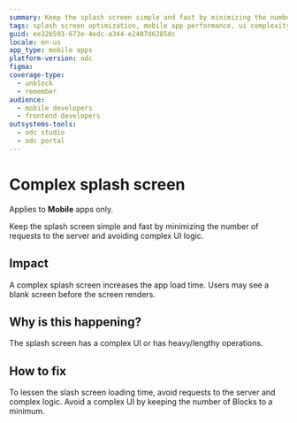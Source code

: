 ```yaml
---
summary: Keep the splash screen simple and fast by minimizing the number of requests to the server and avoiding complex UI logic.
tags: splash screen optimization, mobile app performance, ui complexity reduction, load time improvement, user experience
guid: ee32b593-673e-4edc-a344-e2487d6285dc
locale: en-us
app_type: mobile apps
platform-version: odc
figma:
coverage-type:
  - unblock
  - remember
audience:
  - mobile developers
  - frontend developers
outsystems-tools:
  - odc studio
  - odc portal
---
```

# Complex splash screen

<div class="info" markdown="1">

Applies to **Mobile** apps only.

</div>

Keep the splash screen simple and fast by minimizing the number of requests to the server and avoiding complex UI logic. 

## Impact

A complex splash screen increases the app load time. Users may see a blank screen before the screen renders.

## Why is this happening?

The splash screen has a complex UI or has heavy/lengthy operations.

## How to fix

To lessen the slash screen loading time, avoid requests to the server and complex logic. Avoid a complex UI by keeping the number of Blocks to a minimum.

